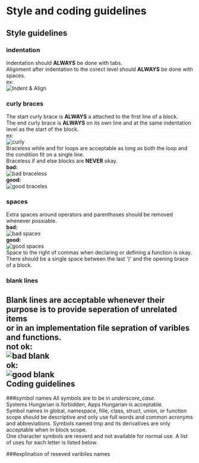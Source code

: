 Style and coding guidelines
===========================
Style guidelines
----------------

### indentation
Indentation should **ALWAYS** be done with tabs.  
Alignment after indentation to the corect level should **ALWAYS** be done with spaces.  
ex:  
![Indent & Align](http://matter123.github.io/mossy2/indent-align.png "Indent & Align")  
### curly braces
The start curly brace is **ALWAYS** a attached to the first line of a block.  
The end curly brace is **ALWAYS** on its own line and at the same indentation level as the start of the block.  
ex:  
![curly](http://matter123.github.io/mossy2/curly.png "proper Curly brace")  
Braceless while and for loops are acceptable as long as both the loop and the condition fit on a single line.  
Braceless if and else blocks are **NEVER** okay.  
**bad:**  
![bad braceless](http://matter123.github.io/mossy2/no-brace-bad.png "braceless if not allowed")  
**good:**  
![good braceles](http://matter123.github.io/mossy2/no-brace-good.png "no extra whitespace")  
### spaces
Extra spaces around operators and parenthases should be removed whenever possiable.  
**bad:**  
![bad spaces](http://matter123.github.io/mossy2/space-bad.png "extra whitespace")  
**good:**  
![good spaces](http://matter123.github.io/mossy2/space-good.png "no extra whitespace")  
Space to the right of commas when declaring or defining a function is okay.  
There should be a single space between the last ')' and the opening brace of a block.  
### blank lines
Blank lines are acceptable whenever their purpose is to provide seperation of unrelated items  
or in an implementation file sepration of varibles and functions.  
**not ok:**  
![bad blank](http://matter123.github.io/mossy2/blank-bad.png "an unacceptable use of blank lines")  
**ok:**  
![good blank](http://matter123.github.io/mossy2/blank-good.png "an acceptable use of blank lines")  
Coding guidelines
-----------------

###symbol names
All symbols are to be in _underscore\_case_.  
Systems Hungarian is forbidden, Apps Hungarian is acceptable.  
Symbol names in global, namespace, fille, class, struct, union, or function scope should be
descriptive and only use full words and common acronyms and abbreviations.
Symbols named tmp and its derivatives are only acceptable when in block scope.  
One character symbols are resverd and not available for normal use. A list of uses for each
letter is listed below.  

###explination of reseved varibiles names

